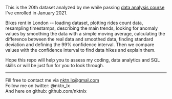 This is the 20th dataset analyzed by me while passing [data analysis course](https://karpov.courses/) I've enrolled in January 2021.   



Bikes rent in London -- loading dataset, plotting rides count data, resampling timestamps, describing the main trends, looking for anomaly values by smoothing the data with a simple moving average, calculating the difference between the real data and smoothed data, finding standard deviation and defining the 99% confidence interval. Then we compare values with the confidence interval to find data hikes and explain them.
 



Hope this repo will help you to assess my coding, data analytics and SQL skills or will be just fun for you to look through.    



--------------------------------------------
Fill free to contact me via nktn.lx@gmal.com  
Follow me on twitter: @nktn_lx  
And here on github: github.com/nktnlx  